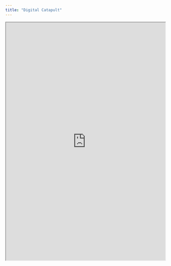 ```yaml
---
title: "Digital Catapult"
---
```




<iframe height="750" width="100%" src="https://ewelton.github.io/ktest/wiki.html#Digital%20Catapult"></iframe>
